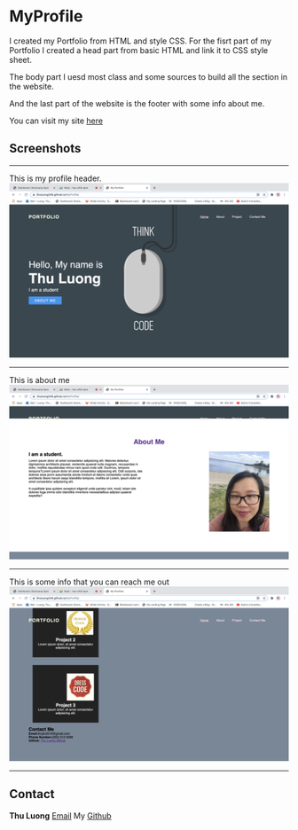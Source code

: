 # MyProfile

I created my Portfolio from HTML and style CSS.
For the fisrt part of my Portfolio I created a head part from basic HTML and link it to CSS style sheet. 

The body part I uesd most class and some sources to build all the section in the website.

And the last part of the website is the footer with some info about me. 

You can visit my site [here](https://thuluong249.github.io/MyProfile/)


## Screenshots

--- 
This is my profile header.
![header](/Assets/image/header.png)


---
This is about me
![header](/Assets/image/Aboutme.png)


---
This is some info that you can reach me out
![header](/Assets/image/contactme.png)


---

## Contact
**Thu Luong** [Email](mailto:thujtn2019@gmail.com)
My [Github](https://github.com/thuluong249)





